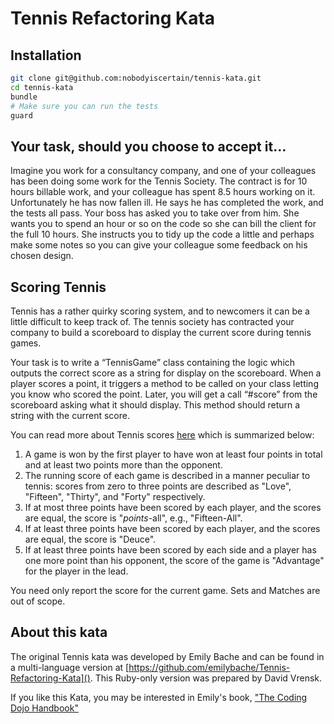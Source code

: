 # Tennis Refactoring Kata

## Installation

```bash
git clone git@github.com:nobodyiscertain/tennis-kata.git
cd tennis-kata
bundle
# Make sure you can run the tests
guard
```

## Your task, should you choose to accept it…

Imagine you work for a consultancy company, and one of your colleagues has been
doing some work for the Tennis Society. The contract is for 10 hours billable
work, and your colleague has spent 8.5 hours working on it. Unfortunately he
has now fallen ill. He says he has completed the work, and the tests all pass.
Your boss has asked you to take over from him. She wants you to spend an hour
or so on the code so she can bill the client for the full 10 hours. She
instructs you to tidy up the code a little and perhaps make some notes so you
can give your colleague some feedback on his chosen design.

## Scoring Tennis

Tennis has a rather quirky scoring system, and to newcomers it can be a little
difficult to keep track of. The tennis society has contracted your company to
build a scoreboard to display the current score during tennis games.

Your task is to write a “TennisGame” class containing the logic which outputs
the correct score as a string for display on the scoreboard. When a player
scores a point, it triggers a method to be called on your class letting you
know who scored the point. Later, you will get a call “#score” from the
scoreboard asking what it should display. This method should return a string
with the current score.

You can read more about Tennis scores
[here](http://en.wikipedia.org/wiki/Tennis#Scoring) which is summarized below:

1. A game is won by the first player to have won at least four points in total
   and at least two points more than the opponent.
1. The running score of each game is described in a manner peculiar to tennis:
   scores from zero to three points are described as "Love", "Fifteen",
   "Thirty", and "Forty" respectively.
1. If at most three points have been scored by each player, and the scores are
   equal, the score is "_points_-all", e.g., "Fifteen-All".
1. If at least three points have been scored by each player, and the scores are
   equal, the score is "Deuce".
1. If at least three points have been scored by each side and a player has one
   more point than his opponent, the score of the game is "Advantage" for the
   player in the lead.

You need only report the score for the current game. Sets and Matches are out
of scope.

## About this kata

The original Tennis kata was developed by Emily Bache and can be found in a multi-language version at [https://github.com/emilybache/Tennis-Refactoring-Kata]().  This Ruby-only version was prepared by David Vrensk.

If you like this Kata, you may be interested in Emily's book, ["The Coding Dojo Handbook"](https://leanpub.com/codingdojohandbook)
